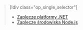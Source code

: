 > [!div class="op_single_selector"]
> * [Zaplecze platformy .NET](../articles/app-service-mobile/app-service-mobile-dotnet-backend-how-to-use-server-sdk.md)
> * [Zaplecze środowiska Node.js](../articles/app-service-mobile/app-service-mobile-node-backend-how-to-use-server-sdk.md)
> 
> 



<!--HONumber=Jan17_HO3-->


